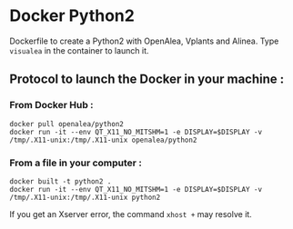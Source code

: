 # Docker Python2

Dockerfile to create a Python2 with OpenAlea, Vplants and Alinea.
Type ```visualea``` in the container to launch it.

## Protocol to launch the Docker in your machine :

### From Docker Hub : 

```
docker pull openalea/python2
docker run -it --env QT_X11_NO_MITSHM=1 -e DISPLAY=$DISPLAY -v /tmp/.X11-unix:/tmp/.X11-unix openalea/python2
```

### From a file in your computer :

```
docker built -t python2 . 
docker run -it --env QT_X11_NO_MITSHM=1 -e DISPLAY=$DISPLAY -v /tmp/.X11-unix:/tmp/.X11-unix python2
```

If you get an Xserver error, the command ```xhost +``` may resolve it.
